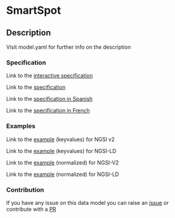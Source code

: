 # SmartSpot

## Description 

Visit model.yaml for further info on the description
### Specification

Link to the [interactive specification](https://swagger.lab.fiware.org/?url=https://smart-data-models.github.io/dataModel.PointOfInteraction/SmartSpot/swagger.yaml)

Link to the [specification](https://github.com/smart-data-models/dataModel.PointOfInteraction/blob/master/SmartSpot/doc/spec.md)

Link to the [specification in Spanish](https://github.com/smart-data-models/dataModel.PointOfInteraction/blob/master/SmartSpot/doc/spec_ES.md)

Link to the [specification in French](https://github.com/smart-data-models/dataModel.PointOfInteraction/blob/master/SmartSpot/doc/spec_FR.md)
### Examples

Link to the [example](https://smart-data-models.github.io/dataModel.PointOfInteraction/SmartSpot/examples/example.json) (keyvalues) for NGSI v2

Link to the [example](https://smart-data-models.github.io/dataModel.PointOfInteraction/SmartSpot/examples/example.jsonld) (keyvalues) for NGSI-LD

Link to the [example](https://smart-data-models.github.io/dataModel.PointOfInteraction/SmartSpot/examples/example-normalized.json) (normalized) for NGSI-V2

Link to the [example](https://smart-data-models.github.io/dataModel.PointOfInteraction/SmartSpot/examples/example-normalized.jsonld) (normalized) for NGSI-LD
### Contribution

 If you have any issue on this data model you can raise an [issue](https://github.com/smart-data-models/dataModel.PointOfInteraction/issues)  or contribute with a [PR](https://github.com/smart-data-models/dataModel.PointOfInteraction/pulls)